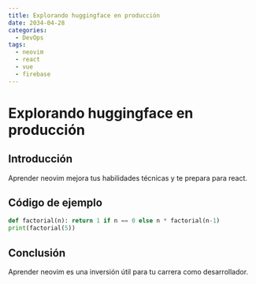 ```yaml
---
title: Explorando huggingface en producción
date: 2034-04-28
categories:
  - DevOps
tags:
  - neovim
  - react
  - vue
  - firebase
---
```


# Explorando huggingface en producción

## Introducción

Aprender neovim mejora tus habilidades técnicas y te prepara para react.

## Código de ejemplo

```python
def factorial(n): return 1 if n == 0 else n * factorial(n-1)
print(factorial(5))
```

## Conclusión

Aprender neovim es una inversión útil para tu carrera como desarrollador.